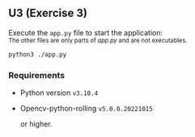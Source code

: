 ## U3 (Exercise 3)

Execute the `app.py` file to start the application:  
<small>The other files are only parts of _app.py_ and are not executables.</small>

```sh
python3 ./app.py
```

### Requirements

- Python version `v3.10.4`
- Opencv-python-rolling `v5.0.0.20221015`

  or higher.
